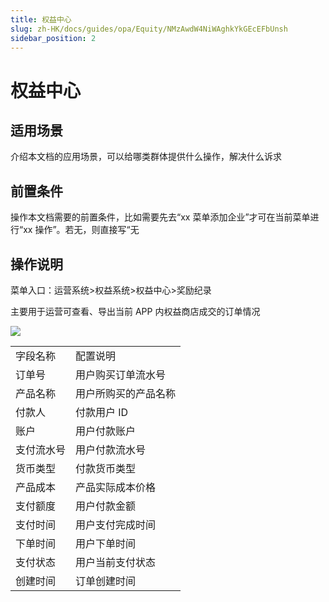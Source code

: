 ```yaml
---
title: 权益中心
slug: zh-HK/docs/guides/opa/Equity/NMzAwdW4NiWAghkYkGEcEFbUnsh
sidebar_position: 2
---
```



# 权益中心

## 适用场景

介绍本文档的应用场景，可以给哪类群体提供什么操作，解决什么诉求

## 前置条件

操作本文档需要的前置条件，比如需要先去“xx 菜单添加企业”才可在当前菜单进行“xx 操作”。若无，则直接写“无

## 操作说明

菜单入口：运营系统&gt;权益系统&gt;权益中心&gt;奖励纪录

主要用于运营可查看、导出当前 APP 内权益商店成交的订单情况

<img src="/assets/I3wFb3FRBoLHQXxS9qJcGdH5nrg.png"/>

|   |   |
|---|---|
|字段名称 | 配置说明|
|订单号 | 用户购买订单流水号|
|产品名称 | 用户所购买的产品名称|
|付款人 | 付款用户 ID|
|账户 | 用户付款账户|
|支付流水号 | 用户付款流水号|
|货币类型 | 付款货币类型|
|产品成本 | 产品实际成本价格|
|支付额度 | 用户付款金额|
|支付时间 | 用户支付完成时间|
|下单时间 | 用户下单时间|
|支付状态 | 用户当前支付状态|
|创建时间 | 订单创建时间|

